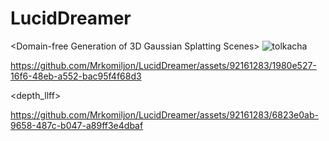 # LucidDreamer 
<Domain-free Generation of 3D Gaussian Splatting Scenes> 
![tolkacha](https://github.com/Mrkomiljon/LucidDreamer/assets/92161283/ef4d4237-59bb-4bb0-8cbe-c6c0ebec27c9)

<llff> 
    
https://github.com/Mrkomiljon/LucidDreamer/assets/92161283/1980e527-16f6-48eb-a552-bac95f4f68d3

<depth_llff> 
    
https://github.com/Mrkomiljon/LucidDreamer/assets/92161283/6823e0ab-9658-487c-b047-a89ff3e4dbaf

